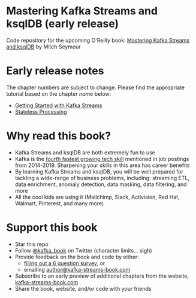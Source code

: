 # Mastering Kafka Streams and ksqlDB (early release)
Code repository for the upcoming O'Reilly book: [Mastering Kafka Streams and ksqlDB][book] by Mitch Seymour

[book]: https://www.kafka-streams-book.com/

# Early release notes
The chapter numbers are subject to change. Please find the appropriate tutorial based on the chapter _name_ below:
  - [Getting Started with Kafka Streams](chapter-2/hello-streams)
  - [Stateless Processing](chapter-3/crypto-sentiment)

# Why read this book?
- Kafka Streams and ksqlDB are both extremely fun to use
- Kafka is the [fourth fastest growing tech skill][indeed] mentioned in job postings from 2014-2019. Sharpening your skills in this area has career benefits
- By learning Kafka Streams and ksqlDB, you will be well prepared for tackling a wide-range of business problems, including: streaming ETL, data enrichment, anomaly detection, data masking, data filtering, and more
- All the cool kids are using it (Mailchimp, Slack, Activision, Red Hat, Walmart, Pinterest, and many more)


[indeed]: https://www.techrepublic.com/article/the-20-fastest-rising-and-sharpest-declining-tech-skills-of-the-past-5-years/


# Support this book
- Star this repo
- Follow [@kafka_book][twitter] on Twitter (character limits... sigh)
- Provide feedback on the book and code by either:
  - [filling out a 6 question survey][survey], or
  - emailing author@kafka-streams-book.com
- Subscribe to an early preview of additional chapters from the website, [kafka-streams-book.com][website]
- Share the book, website, and/or code with your friends

[survey]: https://kafka-streams-book.typeform.com/to/TWuRwK
[twitter]: https://twitter.com/kafka_book
[website]: https://www.kafka-streams-book.com/
